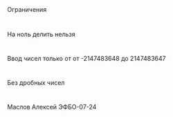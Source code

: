 ##
Ограничения
#
На ноль делить нельзя
#
Ввод чисел только от от -2147483648 до 2147483647 
#
Без дробных чисел
#
Маслов Алексей ЭФБО-07-24